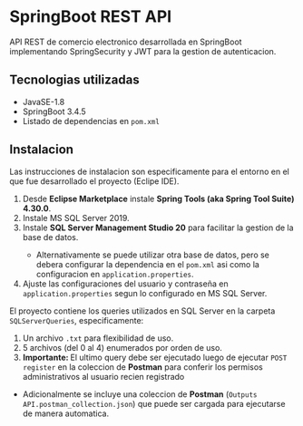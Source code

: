 <h1>SpringBoot REST API</h1>
<p>API REST de comercio electronico desarrollada en SpringBoot implementando SpringSecurity y JWT para la gestion de autenticacion.</p>
<h2>Tecnologias utilizadas</h2>
<ul>
	<li>JavaSE-1.8</li>
	<li>SpringBoot 3.4.5</li>
	<li>Listado de dependencias en <code>pom.xml</code></li>
</ul>
<h2>Instalacion</h2>
Las instrucciones de instalacion son especificamente para el entorno en el que fue desarrollado el proyecto (Eclipe IDE).
<ol>
	<li>Desde <b>Eclipse Marketplace</b> instale <b>Spring Tools (aka Spring Tool Suite) 4.30.0</b>.</li>
	<li>Instale MS SQL Server 2019.</li>
	<li>Instale <b>SQL Server Management Studio 20</b> para facilitar la gestion de la base de datos.</li>
	<ul>
		<li>Alternativamente se puede utilizar otra base de datos, pero se debera configurar la dependencia en el <code>pom.xml</code> asi como la configuracion en <code>application.properties</code>.</li>
	</ul>
	<li>Ajuste las configuraciones del usuario y contrase&ntilde;a en <code>application.properties</code> segun lo configurado en MS SQL Server.</li>
</ol>
<p>El proyecto contiene los queries utilizados en SQL Server en la carpeta <code>SQLServerQueries</code>, especificamente:</p>
<ol>
	<li>Un archivo <code>.txt</code> para flexibilidad de uso.</li>
	<li>5 archivos (del 0 al 4) enumerados por orden de uso.</li>
	<li><b>Importante: </b>El ultimo query debe ser ejecutado luego de ejecutar <code>POST register</code> en la coleccion de <b>Postman</b> para conferir los permisos administrativos al usuario recien registrado</li>
</ol>
<ul>
	<li>Adicionalmente se incluye una coleccion de <b>Postman</b> (<code>Outputs API.postman_collection.json</code>) que puede ser cargada para ejecutarse de manera automatica.</li>
</ul>


